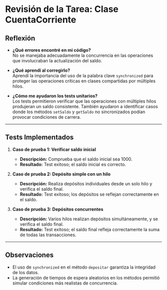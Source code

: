 # Revisión de la Tarea: Clase CuentaCorriente

## Reflexión

- **¿Qué errores encontré en mi código?**  
  No se manejaba adecuadamente la concurrencia en las operaciones que involucraban la actualización del saldo.
- **¿Qué aprendí al corregirlo?**  
  Aprendí la importancia del uso de la palabra clave `synchronized` para proteger las operaciones críticas en clases compartidas por múltiples hilos.

- **¿Cómo me ayudaron los tests unitarios?**  
  Los tests permitieron verificar que las operaciones con múltiples hilos produjeran un saldo consistente. También ayudaron a identificar casos donde los métodos `setSaldo` y `getSaldo` no sincronizados podían provocar condiciones de carrera.
---
## Tests Implementados

1. **Caso de prueba 1: Verificar saldo inicial**  
   - **Descripción:** Comprueba que el saldo inicial sea 1000.  
   - **Resultado:** Test exitoso; el saldo inicial es correcto.

2. **Caso de prueba 2: Depósito simple con un hilo**  
   - **Descripción:** Realiza depósitos individuales desde un solo hilo y verifica el saldo final.  
   - **Resultado:** Test exitoso; los depósitos se reflejan correctamente en el saldo.

3. **Caso de prueba 3: Depósitos concurrentes**  
   - **Descripción:** Varios hilos realizan depósitos simultáneamente, y se verifica el saldo final.  
   - **Resultado:** Test exitoso; el saldo final refleja correctamente la suma de todas las transacciones.
---
## Observaciones

- El uso de `synchronized` en el método `depositar` garantiza la integridad de los datos.
- La generación de tiempos de espera aleatorios en los métodos permitió simular condiciones más realistas de concurrencia.

